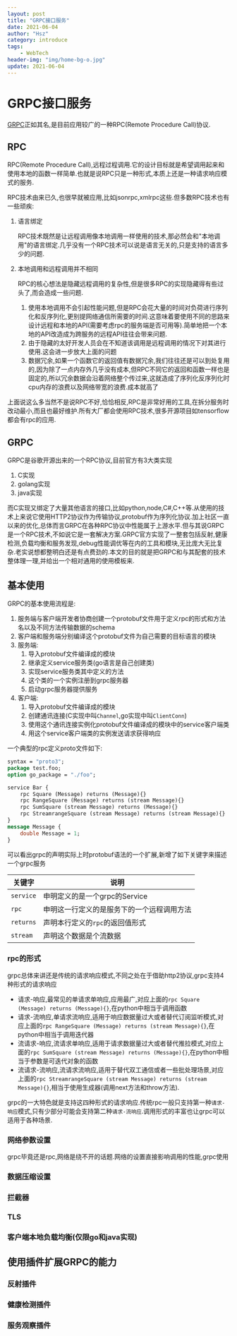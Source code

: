```yaml
---
layout: post
title: "GRPC接口服务"
date: 2021-06-04
author: "Hsz"
category: introduce
tags:
    - WebTech
header-img: "img/home-bg-o.jpg"
update: 2021-06-04
---
```

# GRPC接口服务

[GRPC](https://grpc.io/)正如其名,是目前应用较广的一种RPC(Remote Procedure Call)协议.

<!--more-->

## RPC

RPC(Remote Procedure Call),远程过程调用.它的设计目标就是希望调用起来和使用本地的函数一样简单.也就是说RPC只是一种形式,本质上还是一种请求响应模式的服务.

RPC技术由来已久,也很早就被应用,比如jsonrpc,xmlrpc这些.但多数RPC技术也有一些顽疾:

1. 语言绑定

    RPC技术既然是让远程调用像本地调用一样使用的技术,那必然会和"本地调用"的语言绑定.几乎没有一个RPC技术可以说是语言无关的,只是支持的语言多少的问题.

2. 本地调用和远程调用并不相同

    RPC的核心想法是隐藏远程调用的复杂性,但是很多RPC的实现隐藏得有些过头了,而会造成一些问题.
    1. 使用本地调用不会引起性能问题,但是RPC会花大量的时间对负荷进行序列化和反序列化,更别提网络通信所需要的时间.这意味着要使用不同的思路来设计远程和本地的API(需要考虑rpc的服务端是否可用等).简单地把一个本地的API改造成为跨服务的远程API往往会带来问题.
    2. 由于隐藏的太好开发人员会在不知道该调用是远程调用的情况下对其进行使用.这会进一步放大上面的问题
    3. 数据冗余,如果一个函数它的返回值有数据冗余,我们往往还是可以到处复用的,因为除了一点内存外几乎没有成本,但RPC不同它的返回和函数一样也是固定的,所以冗余数据会沿着网络整个传过来,这就造成了序列化反序列化时cpu内存的浪费以及网络带宽的浪费.成本就高了

上面说这么多当然不是说RPC不好,恰恰相反,RPC是非常好用的工具,在拆分服务时改动最小,而且也最好维护.所有大厂都会使用RPC技术,很多开源项目如tensorflow都会有rpc的应用.

## GRPC

GRPC是谷歌开源出来的一个RPC协议,目前官方有3大类实现

1. C实现
2. golang实现
3. java实现

而C实现又绑定了大量其他语言的接口,比如python,node,C#,C++等.从使用的技术上来说它使用HTTP2协议作为传输协议,protobuf作为序列化协议.加上社区一直以来的优化,总体而言GRPC在各种RPC协议中性能属于上游水平.但与其说GRPC是一个RPC技术,不如说它是一套解决方案.GRPC官方实现了一整套包括反射,健康检测,负载均衡和服务发现,debug性能调优等在内的工具和模块,无比庞大无比复杂.老实说想都整明白还是有点费劲的.本文的目的就是把GRPC和与其配套的技术整体理一理,并给出一个相对通用的使用模板来.

## 基本使用

GRPC的基本使用流程是:

1. 服务端与客户端开发者协商创建一个protobuf文件用于定义rpc的形式和方法名以及不同方法传输数据的schema
2. 客户端和服务端分别编译这个protobuf文件为自己需要的目标语言的模块
3. 服务端:
    1. 导入protobuf文件编译成的模块
    2. 继承定义service服务类(go语言是自己创建类)
    3. 实现service服务类其中定义的方法
    4. 这个类的一个实例注册到grpc服务器
    5. 启动grpc服务器提供服务
4. 客户端:
    1. 导入protobuf文件编译成的模块
    2. 创建通讯连接(C实现中叫`Channel`,go实现中叫`ClientConn`)
    3. 使用这个通讯连接实例化protobuf文件编译成的模块中的service客户端类
    4. 用这个service客户端类的实例发送请求获得响应

一个典型的rpc定义proto文件如下:

```protobuf
syntax = "proto3";
package test.foo;
option go_package = "./foo";

service Bar {
    rpc Square (Message) returns (Message){}
    rpc RangeSquare (Message) returns (stream Message){}
    rpc SumSquare (stream Message) returns (Message){}
    rpc StreamrangeSquare (stream Message) returns (stream Message){}
}
message Message {
    double Message = 1;
}
```

可以看出grpc的声明实际上时protobuf语法的一个扩展,新增了如下关键字来描述一个grpc服务

关键字|说明
---|---
`service`|申明定义的是一个grpc的Service
`rpc`|申明这一行定义的是服务下的一个远程调用方法
`returns`|声明本行定义的`rpc`的返回值形式
`stream`|声明这个数据是个流数据

### rpc的形式

grpc总体来讲还是传统的请求响应模式,不同之处在于借助http2协议,grpc支持4种形式的请求响应

+ 请求-响应,最常见的单请求单响应,应用最广,对应上面的`rpc Square (Message) returns (Message){}`,在python中相当于调用函数
+ 请求-流响应,单请求流响应,适用于响应数据量过大或者替代订阅监听模式,对应上面的`rpc RangeSquare (Message) returns (stream Message){}`,在python中相当于调用迭代器
+ 流请求-响应,流请求单响应,适用于请求数据量过大或者替代推拉模式,对应上面的`rpc SumSquare (stream Message) returns (Message){}`,在python中相当于参数是可迭代对象的函数
+ 流请求-流响应,流请求流响应,适用于替代双工通信或者一些批处理场景,对应上面的`rpc StreamrangeSquare (stream Message) returns (stream Message){}`,相当于使用生成器(调用next方法和throw方法).

grpc的一大特色就是支持这四种形式的请求响应.传统rpc一般只支持第一种`请求-响应`模式,只有少部分可能会支持第二种`请求-流响应`.调用形式的丰富也让grpc可以适用于各种场景.

### 网络参数设置

grpc毕竟还是rpc,网络是绕不开的话题.网络的设置直接影响调用的性能,grpc使用

### 数据压缩设置



### 拦截器

### TLS

### 客户端本地负载均衡(仅限go和java实现)



## 使用插件扩展GRPC的能力

### 反射插件

### 健康检测插件

### 服务观察插件

